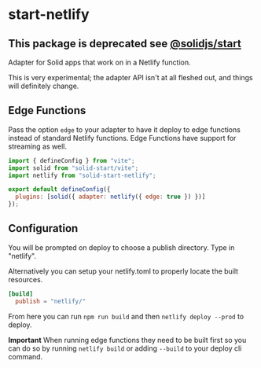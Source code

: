 # start-netlify

## This package is deprecated see [@solidjs/start](https://www.npmjs.com/package/@solidjs/start)

Adapter for Solid apps that work on in a Netlify function.

This is very experimental; the adapter API isn't at all fleshed out, and things will definitely change.

## Edge Functions

Pass the option `edge` to your adapter to have it deploy to edge functions instead of standard Netlify functions. Edge Functions have support for streaming as well.

```js
import { defineConfig } from "vite";
import solid from "solid-start/vite";
import netlify from "solid-start-netlify";

export default defineConfig({
  plugins: [solid({ adapter: netlify({ edge: true }) })]
});
```

## Configuration

You will be prompted on deploy to choose a publish directory. Type in "netlify".

Alternatively you can setup your netlify.toml to properly locate the built resources.

```toml
[build]
  publish = "netlify/"
```

From here you can run `npm run build` and then `netlify deploy --prod` to deploy.

**Important** When running edge functions they need to be built first so you can do so by running `netlify build` or adding `--build` to your deploy cli command.
